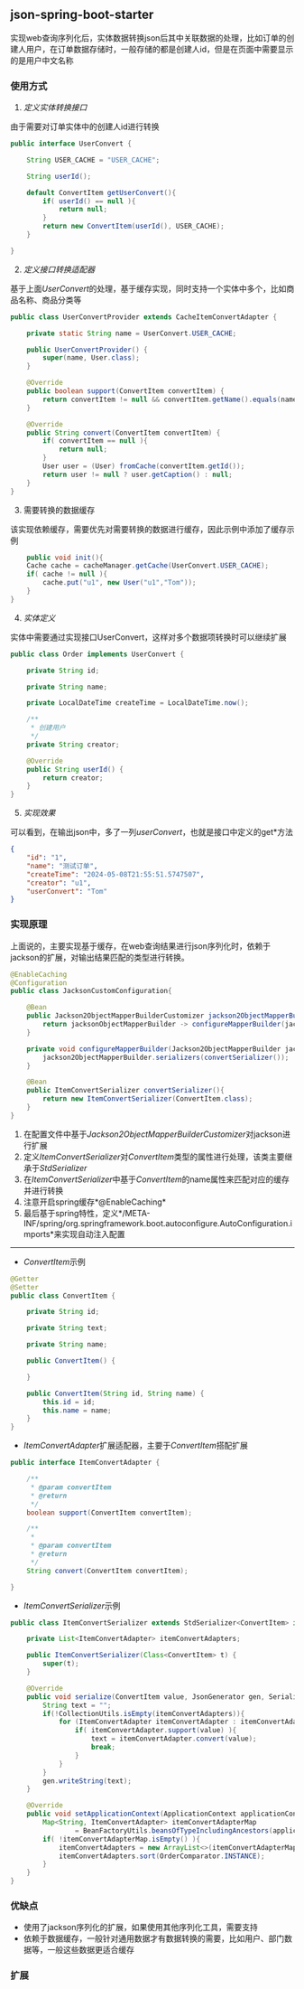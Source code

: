 ## json-spring-boot-starter

实现web查询序列化后，实体数据转换json后其中关联数据的处理，比如订单的创建人用户，在订单数据存储时，一般存储的都是创建人id，但是在页面中需要显示的是用户中文名称


### 使用方式

1. *定义实体转换接口*

由于需要对订单实体中的创建人id进行转换
```java
public interface UserConvert {

    String USER_CACHE = "USER_CACHE";

    String userId();

    default ConvertItem getUserConvert(){
        if( userId() == null ){
            return null;
        }
        return new ConvertItem(userId(), USER_CACHE);
    }

}
```

2. *定义接口转换适配器*

基于上面*UserConvert*的处理，基于缓存实现，同时支持一个实体中多个，比如商品名称、商品分类等
```java
public class UserConvertProvider extends CacheItemConvertAdapter {

    private static String name = UserConvert.USER_CACHE;

    public UserConvertProvider() {
        super(name, User.class);
    }

    @Override
    public boolean support(ConvertItem convertItem) {
        return convertItem != null && convertItem.getName().equals(name);
    }

    @Override
    public String convert(ConvertItem convertItem) {
        if( convertItem == null ){
            return null;
        }
        User user = (User) fromCache(convertItem.getId());
        return user != null ? user.getCaption() : null;
    }
}
```

3. 需要转换的数据缓存

该实现依赖缓存，需要优先对需要转换的数据进行缓存，因此示例中添加了缓存示例
```java
    public void init(){
    Cache cache = cacheManager.getCache(UserConvert.USER_CACHE);
    if( cache != null ){
        cache.put("u1", new User("u1","Tom"));
    }
}
```

4. *实体定义*

实体中需要通过实现接口UserConvert，这样对多个数据项转换时可以继续扩展
```java
public class Order implements UserConvert {

    private String id;

    private String name;

    private LocalDateTime createTime = LocalDateTime.now();

    /**
     * 创建用户
     */
    private String creator;

    @Override
    public String userId() {
        return creator;
    }
}
```

5. *实现效果*

可以看到，在输出json中，多了一列*userConvert*，也就是接口中定义的get*方法
```json
{
    "id": "1",
    "name": "测试订单",
    "createTime": "2024-05-08T21:55:51.5747507",
    "creator": "u1",
    "userConvert": "Tom"
}
```

### 实现原理

上面说的，主要实现基于缓存，在web查询结果进行json序列化时，依赖于jackson的扩展，对输出结果匹配的类型进行转换。

```java
@EnableCaching
@Configuration
public class JacksonCustomConfiguration{

    @Bean
    public Jackson2ObjectMapperBuilderCustomizer jackson2ObjectMapperBuilderCustomizer(){
        return jacksonObjectMapperBuilder -> configureMapperBuilder(jacksonObjectMapperBuilder);
    }

    private void configureMapperBuilder(Jackson2ObjectMapperBuilder jackson2ObjectMapperBuilder) {
        jackson2ObjectMapperBuilder.serializers(convertSerializer());
    }

    @Bean
    public ItemConvertSerializer convertSerializer(){
        return new ItemConvertSerializer(ConvertItem.class);
    }
}
```

1. 在配置文件中基于*Jackson2ObjectMapperBuilderCustomizer*对jackson进行扩展
2. 定义*ItemConvertSerializer*对*ConvertItem*类型的属性进行处理，该类主要继承于*StdSerializer*
3. 在*ItemConvertSerializer*中基于*ConvertItem*的name属性来匹配对应的缓存并进行转换
4. 注意开启spring缓存*@EnableCaching*
5. 最后基于spring特性，定义*/META-INF/spring/org.springframework.boot.autoconfigure.AutoConfiguration.imports*来实现自动注入配置

---
+ *ConvertItem*示例
```java
@Getter
@Setter
public class ConvertItem {

    private String id;

    private String text;

    private String name;

    public ConvertItem() {

    }

    public ConvertItem(String id, String name) {
        this.id = id;
        this.name = name;
    }
}
```

+ *ItemConvertAdapter*扩展适配器，主要于*ConvertItem*搭配扩展
```java
public interface ItemConvertAdapter {

    /**
     * @param convertItem
     * @return
     */
    boolean support(ConvertItem convertItem);

    /**
     *
     * @param convertItem
     * @return
     */
    String convert(ConvertItem convertItem);

}
```

+ *ItemConvertSerializer*示例
```java
public class ItemConvertSerializer extends StdSerializer<ConvertItem> implements ApplicationContextAware {

    private List<ItemConvertAdapter> itemConvertAdapters;

    public ItemConvertSerializer(Class<ConvertItem> t) {
        super(t);
    }

    @Override
    public void serialize(ConvertItem value, JsonGenerator gen, SerializerProvider provider) throws IOException {
        String text = "";
        if(!CollectionUtils.isEmpty(itemConvertAdapters)){
            for (ItemConvertAdapter itemConvertAdapter : itemConvertAdapters) {
                if( itemConvertAdapter.support(value) ){
                    text = itemConvertAdapter.convert(value);
                    break;
                }
            }
        }
        gen.writeString(text);
    }

    @Override
    public void setApplicationContext(ApplicationContext applicationContext) throws BeansException {
        Map<String, ItemConvertAdapter> itemConvertAdapterMap
                = BeanFactoryUtils.beansOfTypeIncludingAncestors(applicationContext, ItemConvertAdapter.class, true, false);
        if( !itemConvertAdapterMap.isEmpty() ){
            itemConvertAdapters = new ArrayList<>(itemConvertAdapterMap.values());
            itemConvertAdapters.sort(OrderComparator.INSTANCE);
        }
    }
}
```

### 优缺点

+ 使用了jackson序列化的扩展，如果使用其他序列化工具，需要支持
+ 依赖于数据缓存，一般针对通用数据才有数据转换的需要，比如用户、部门数据等，一般这些数据更适合缓存

### 扩展

